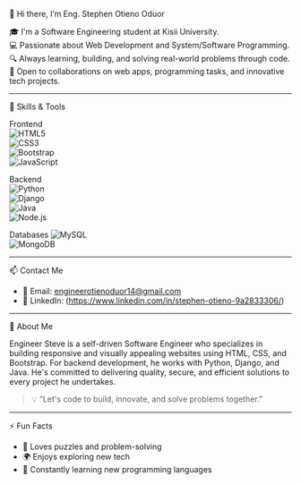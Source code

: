 
👋 Hi there, I’m Eng. Stephen Otieno Oduor

🎓 I'm a Software Engineering student at Kisii University.  
💻 Passionate about Web Development and System/Software Programming.  
🔍 Always learning, building, and solving real-world problems through code.  
🤝 Open to collaborations on web apps, programming tasks, and innovative tech projects.

---

🚀 Skills & Tools

Frontend  
![HTML5](https://img.shields.io/badge/HTML5-E34F26?style=for-the-badge&logo=html5&logoColor=white)  
![CSS3](https://img.shields.io/badge/CSS3-1572B6?style=for-the-badge&logo=css3&logoColor=white)  
![Bootstrap](https://img.shields.io/badge/Bootstrap-563D7C?style=for-the-badge&logo=bootstrap&logoColor=white)  
![JavaScript](https://img.shields.io/badge/JavaScript-F7DF1E?style=for-the-badge&logo=javascript&logoColor=black)  

Backend  
![Python](https://img.shields.io/badge/Python-3776AB?style=for-the-badge&logo=python&logoColor=white)  
![Django](https://img.shields.io/badge/Django-092E20?style=for-the-badge&logo=django&logoColor=white)  
![Java](https://img.shields.io/badge/Java-007396?style=for-the-badge&logo=java&logoColor=white)  
![Node.js](https://img.shields.io/badge/Node.js-339933?style=for-the-badge&logo=node-dot-js&logoColor=white)  

Databases
![MySQL](https://img.shields.io/badge/MySQL-4479A1?style=for-the-badge&logo=mysql&logoColor=white)  
![MongoDB](https://img.shields.io/badge/MongoDB-47A248?style=for-the-badge&logo=mongodb&logoColor=white)  

---

📫 Contact Me

- 📧 Email: engineerotienoduor14@gmail.com
- 💼 LinkedIn: (https://www.linkedin.com/in/stephen-otieno-9a2833306/)

---

🔎 About Me

Engineer Steve is a self-driven Software Engineer who specializes in building responsive and visually appealing websites using HTML, CSS, and Bootstrap. For backend development, he works with Python, Django, and Java. He's committed to delivering quality, secure, and efficient solutions to every project he undertakes.

> 💡 “Let's code to build, innovate, and solve problems together.”

---

⚡ Fun Facts

- 🧠 Loves puzzles and problem-solving  
- 🌍 Enjoys exploring new tech  
- 🧰 Constantly learning new programming languages  


